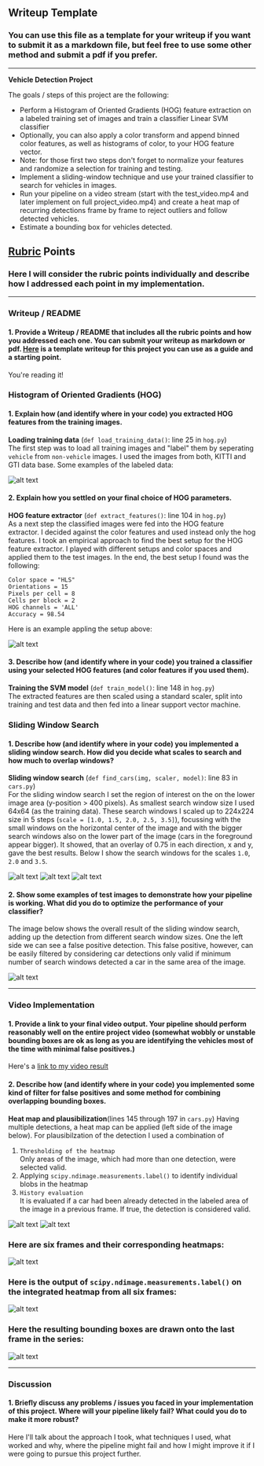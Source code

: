 ## Writeup Template
### You can use this file as a template for your writeup if you want to submit it as a markdown file, but feel free to use some other method and submit a pdf if you prefer.

---

**Vehicle Detection Project**

The goals / steps of this project are the following:

* Perform a Histogram of Oriented Gradients (HOG) feature extraction on a labeled training set of images and train a classifier Linear SVM classifier
* Optionally, you can also apply a color transform and append binned color features, as well as histograms of color, to your HOG feature vector. 
* Note: for those first two steps don't forget to normalize your features and randomize a selection for training and testing.
* Implement a sliding-window technique and use your trained classifier to search for vehicles in images.
* Run your pipeline on a video stream (start with the test_video.mp4 and later implement on full project_video.mp4) and create a heat map of recurring detections frame by frame to reject outliers and follow detected vehicles.
* Estimate a bounding box for vehicles detected.

[//]: # (Image References)
[image1]: ./examples/TrainingData.png
[image2]: ./examples/HOG.png
[image3]: ./examples/scale1_test5.jpg
[image4]: ./examples/scale2.0_test5.jpg
[image5]: ./examples/scale3.5_test5.jpg
[image6]: ./examples/boxes_test6.jpg
[image7]: ./examples/heat7.png
[image8]: ./examples/output_test5.jpg
[video1]: ./project_video.mp4

## [Rubric](https://review.udacity.com/#!/rubrics/513/view) Points
### Here I will consider the rubric points individually and describe how I addressed each point in my implementation.  

---
### Writeup / README

#### 1. Provide a Writeup / README that includes all the rubric points and how you addressed each one.  You can submit your writeup as markdown or pdf.  [Here](https://github.com/udacity/CarND-Vehicle-Detection/blob/master/writeup_template.md) is a template writeup for this project you can use as a guide and a starting point.  

You're reading it!

### Histogram of Oriented Gradients (HOG)

#### 1. Explain how (and identify where in your code) you extracted HOG features from the training images.

**Loading training data** (`def load_training_data()`: line 25 in `hog.py`)  
The first step was to load all training images and "label" them by seperating `vehicle` from `non-vehicle` images. I used the images from both, KITTI and GTI data base. Some examples of the labeled data:

![alt text][image1]

#### 2. Explain how you settled on your final choice of HOG parameters.

**HOG feature extractor** (`def extract_features()`: line 104 in `hog.py`)  
As a next step the classified images were fed into the HOG feature extractor. I decided against the color features and used instead only the hog features. 
I took an empirical approach to find the best setup for the HOG feature extractor. I played with different setups and color spaces and applied them to the test images. In the end, the best setup I found was the following:  

    Color space = "HLS"  
    Orientations = 15  
    Pixels per cell = 8  
    Cells per block = 2  
    HOG channels = 'ALL'  
    Accuracy = 98.54

Here is an example appling the setup above:  

![alt text][image2]

#### 3. Describe how (and identify where in your code) you trained a classifier using your selected HOG features (and color features if you used them).

**Training the SVM model** (`def train_model()`: line 148 in `hog.py`)  
The extracted features are then scaled using a standard scaler, split into training and test data and then fed into a linear support vector machine.

### Sliding Window Search

#### 1. Describe how (and identify where in your code) you implemented a sliding window search.  How did you decide what scales to search and how much to overlap windows?

**Sliding window search** (`def find_cars(img, scaler, model)`: line 83 in `cars.py`)  
For the sliding window search I set the region of interest on the on the lower image area (y-position > 400 pixels). As smallest search window size I used 64x64 (as the training data). These search windows I scaled up to 224x224 size in 5 steps (`scale = [1.0, 1.5, 2.0, 2.5, 3.5]`), focussing with the small windows on the horizontal center of the image and with the bigger search windows also on the lower part of the image (cars in the foreground appear bigger). It showed, that an overlay of 0.75 in each direction, x and y, gave the best results. Below I show the search windows for the scales `1.0`, `2.0` and `3.5`.  

![alt text][image3]
![alt text][image4]
![alt text][image5]

#### 2. Show some examples of test images to demonstrate how your pipeline is working.  What did you do to optimize the performance of your classifier?

The image below shows the overall result of the sliding window search, adding up the detection from different search window sizes. One the left side we can see a false positive detection. This false positive, however, can be easily filtered by considering car detections only valid if minimum number of search windows detected a car in the same area of the image.  

![alt text][image6]


---

### Video Implementation

#### 1. Provide a link to your final video output.  Your pipeline should perform reasonably well on the entire project video (somewhat wobbly or unstable bounding boxes are ok as long as you are identifying the vehicles most of the time with minimal false positives.)
Here's a [link to my video result](./project_video.mp4)


#### 2. Describe how (and identify where in your code) you implemented some kind of filter for false positives and some method for combining overlapping bounding boxes.

**Heat map and plausibilization**(lines 145 through 197 in `cars.py`)
Having multiple detections, a heat map can be applied (left side of the image below). For plausibilzation of the detection I used a combination of 

1. `Thresholding of the heatmap`  
   Only areas of the image, which had more than one detection, were selected valid.   
2. Applying `scipy.ndimage.measurements.label()` to identify individual blobs in the heatmap
3. `History evaluation`  
    It is evaluated if a car had been already detected in the labeled area of the image in a previous frame. If true, the detection is considered valid.

![alt text][image7]
![alt text][image8]

### Here are six frames and their corresponding heatmaps:

![alt text][image5]

### Here is the output of `scipy.ndimage.measurements.label()` on the integrated heatmap from all six frames:
![alt text][image6]

### Here the resulting bounding boxes are drawn onto the last frame in the series:
![alt text][image7]



---

### Discussion

#### 1. Briefly discuss any problems / issues you faced in your implementation of this project.  Where will your pipeline likely fail?  What could you do to make it more robust?

Here I'll talk about the approach I took, what techniques I used, what worked and why, where the pipeline might fail and how I might improve it if I were going to pursue this project further.  

